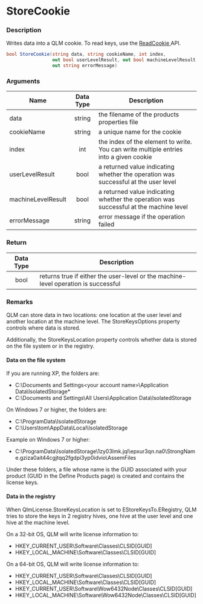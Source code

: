 # StoreCookie

### Description

Writes data into a QLM cookie. To read keys, use the [ReadCookie ](https://soraco.readme.io/reference/readcookie)API.

```csharp
bool StoreCookie(string data, string cookieName, int index, 
                 out bool userLevelResult, out bool machineLevelResult, 
                 out string errorMessage)
```

### Arguments

| Name               | Data Type | Description                                                                           |
| ------------------ | :-------: | ------------------------------------------------------------------------------------- |
| data               |   string  | the filename of the products properties file                                          |
| cookieName         |   string  | a unique name for the cookie                                                          |
| index              |    int    | the index of the element to write. You can write multiple entries into a given cookie |
| userLevelResult    |    bool   | a returned value indicating whether the operation was successful at the user level    |
| machineLevelResult |    bool   | a returned value indicating whether the operation was successful at the machine level |
| errorMessage       |   string  | error message if the operation failed                                                 |

### Return

| Data Type | Description                                                                        |
| :-------: | ---------------------------------------------------------------------------------- |
|    bool   | returns true if either the user-level or the machine-level operation is successful |

### Remarks

QLM can store data in two locations: one location at the user level and another location at the machine level. The StoreKeysOptions property controls where data is stored.

Additionally, the StoreKeysLocation property controls whether data is stored on the file system or in the registry.

#### Data on the file system

If you are running XP, the folders are:

* C:\Documents and Settings\<your account name>\Application Data\IsolatedStorage\*
* C:\Documents and Settings\All Users\Application Data\IsolatedStorage

On Windows 7 or higher, the folders are:

* C:\ProgramData\IsolatedStorage
* C:\Users\tom\AppData\Local\IsolatedStorage

Example on Windows 7 or higher:

* C:\ProgramData\IsolatedStorage\1zy03lmk.jql\epxur3qn.na0\StrongName.gziza0ait44cgjtqq2fgdpi3yp0idvio\AssemFiles

Under these folders, a file whose name is the GUID associated with your product (GUID in the Define Products page) is created and contains the license keys.

#### Data in the registry

When QlmLicense.StoreKeysLocation is set to EStoreKeysTo.ERegistry, QLM tries to store the keys in 2 registry hives, one hive at the user level and one hive at the machine level.

On a 32-bit OS, QLM will write license information to:

* HKEY\_CURRENT\_USER\Software\Classes\CLSID\[GUID]
* HKEY\_LOCAL\_MACHINE\Software\Classes\CLSID\[GUID]

On a 64-bit OS, QLM will write license information to:

* HKEY\_CURRENT\_USER\Software\Classes\CLSID\[GUID]
* HKEY\_LOCAL\_MACHINE\Software\Classes\CLSID\[GUID]
* HKEY\_CURRENT\_USER\Software\Wow6432Node\Classes\CLSID\[GUID]
* HKEY\_LOCAL\_MACHINE\Software\Wow6432Node\Classes\CLSID\[GUID]

